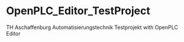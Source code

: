 # OpenPLC_Editor_TestProject
TH Aschaffenburg Automatisierungstechnik Testprojekt with OpenPLC Editor
